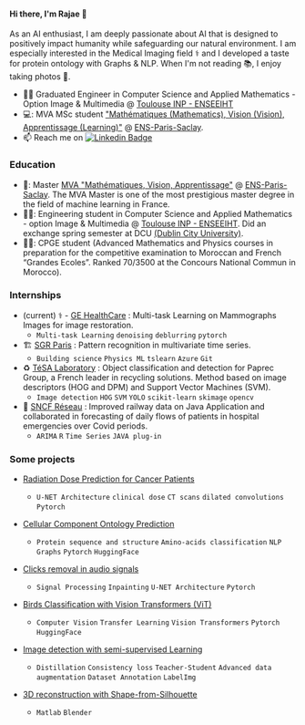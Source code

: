 
#### Hi there, I'm Rajae 👋
  As an AI enthusiast, I am deeply passionate about AI that is designed to positively impact humanity while safeguarding our natural environment. I am especially interested in the Medical Imaging field ⚕️ and I developed a taste for protein ontology with Graphs & NLP. When I'm not reading 📚, I enjoy taking photos 📸.
- :woman_student: Graduated Engineer in Computer Science and Applied Mathematics - Option Image & Multimedia @ [Toulouse INP - ENSEEIHT](https://www.enseeiht.fr/fr/index.html)
- 💻: MVA MSc student ["Mathématiques (Mathematics), Vision (Vision), Apprentissage (Learning)"](https://www.master-mva.com/) @ [ENS-Paris-Saclay](https://ens-paris-saclay.fr/).  
- 📫 Reach me on  [![Linkedin Badge](https://img.shields.io/badge/-rajae_sebai-blue?style=flat&logo=Linkedin&logoColor=white&link=https://www.linkedin.com/in/rajae-sebai/)](https://www.linkedin.com/in/rajae-sebai/)

 
### Education

- 👩‍: Master [MVA "Mathématiques, Vision, Apprentissage"](https://www.master-mva.com/) @ [ENS-Paris-Saclay](https://ens-paris-saclay.fr/). The MVA Master is one of the most prestigious master degree in the field of machine learning in France.
- 👩‍🎓: Engineering student in Computer Science and Applied Mathematics - option Image & Multimedia @ [Toulouse INP - ENSEEIHT](https://www.enseeiht.fr/fr/index.html). Did an exchange spring semester at DCU [(Dublin City University)](https://www.dcu.ie/). 
- 👩‍🎓: CPGE student (Advanced Mathematics and Physics courses in preparation for the competitive examination to Moroccan and French “Grandes Ecoles”.
Ranked 70/3500 at the Concours National Commun in Morocco).

### Internships
- (current) ⚕️ - [GE HealthCare](https://www.gehealthcare.fr/) : Multi-task Learning on Mammographs Images for image restoration. 
  - `Multi-task Learning` `denoising` `deblurring` `pytorch` 
- 🏗️ [SGR Paris](https://www.sgr-paris.saint-gobain.com/) : Pattern recognition in multivariate time series.
  - `Building science` `Physics ML` `tslearn` `Azure` `Git`
- ♻️ [TéSA Laboratory](https://www.tesa.prd.fr/) : Object classification and detection for Paprec Group, a French leader in recycling solutions. Method based on image descriptors (HOG and DPM) and Support Vector Machines (SVM).
  - `Image detection` `HOG` `SVM` `YOLO` `scikit-learn` `skimage` `opencv`
- 🚝 [SNCF Réseau](https://www.sncf.com/fr/reseau-expertises/reseau-ferroviaire/sncf-reseau) : Improved railway data on Java Application and collaborated in forecasting of daily flows of patients in hospital emergencies over Covid periods.
  - `ARIMA` `R` `Time Series` `JAVA plug-in`
### Some projects
- [Radiation Dose Prediction for Cancer Patients]()
  - `U-NET Architecture` `clinical dose` `CT scans` `dilated convolutions` `Pytorch`

- [Cellular Component Ontology Prediction]()
  - `Protein sequence and structure` `Amino-acids classification` `NLP` `Graphs` `Pytorch` `HuggingFace`
  
- [Clicks removal in audio signals]()
  - `Signal Processing` `Inpainting` `U-NET Architecture` `Pytorch`

- [Birds Classification with Vision Transformers (ViT)]()
  -  `Computer Vision` `Transfer Learning` `Vision Transformers` `Pytorch` `HuggingFace`

- [Image detection with semi-supervised Learning]()
  - `Distillation` `Consistency loss` `Teacher-Student` `Advanced data augmentation` `Dataset Annotation` `LabelImg`
  
- [3D reconstruction with Shape-from-Silhouette]()
  - `Matlab` `Blender`
